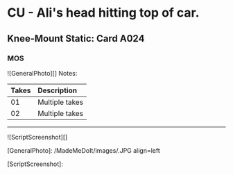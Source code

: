 # CU - Ali's head hitting top of car.

## Knee-Mount Static: Card A024

### MOS

![GeneralPhoto][]
Notes: 

| Takes | Description |
|:---|:----|
| 01 | Multiple takes |
| 02 | Multiple takes |

----

![ScriptScreenshot][]


[GeneralPhoto]:  /MadeMeDoIt/images/.JPG align=left

[ScriptScreenshot]: 